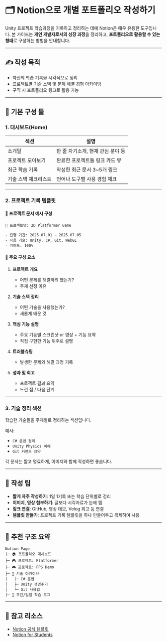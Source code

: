 
# 🗂️ Notion으로 개별 포트폴리오 작성하기

Unity 프로젝트 학습과정을 기록하고 정리하는 데에 Notion은 매우 유용한 도구입니다. 본 가이드는 **개인 개발자로서의 성장 과정**을 정리하고, **포트폴리오로 활용할 수 있는 형태**로 구성하는 방법을 안내합니다.

---

## ✍️ 작성 목적

- 자신의 학습 기록을 시각적으로 정리
- 프로젝트별 기술 스택 및 문제 해결 경험 아카이빙
- 구직 시 포트폴리오 링크로 활용 가능

---

## 📐 기본 구성 틀

### 1. 대시보드(Home)

| 섹션 | 설명 |
|------|------|
| 소개말 | 한 줄 자기소개, 현재 관심 분야 등 |
| 프로젝트 모아보기 | 완료한 프로젝트들 링크 카드 뷰 |
| 최근 학습 기록 | 작성한 최근 문서 3~5개 링크 |
| 기술 스택 체크리스트 | 언어나 도구별 사용 경험 체크 |

---

### 2. 프로젝트 기록 템플릿

#### 📄 프로젝트 문서 예시 구성

```
📌 프로젝트명: 2D Platformer Game

- 진행 기간: 2025.07.01 ~ 2025.07.05
- 사용 기술: Unity, C#, Git, WebGL
- 기여도: 100%
```

#### 🧩 주요 구성 요소

1. **프로젝트 개요**
   - 어떤 문제를 해결하려 했는가?
   - 주제 선정 이유

2. **기술 스택 정리**
   - 어떤 기술을 사용했는가?
   - 새롭게 배운 것

3. **핵심 기능 설명**
   - 주요 기능별 스크린샷 or 영상 + 기능 요약
   - 직접 구현한 기능 위주로 설명

4. **트러블슈팅**
   - 발생한 문제와 해결 과정 기록

5. **성과 및 회고**
   - 프로젝트 결과 요약
   - 느낀 점 / 다음 단계

---

### 3. 기술 정리 섹션

학습한 기술들을 주제별로 정리하는 섹션입니다.

예시:

- `C# 문법 정리`
- `Unity Physics 이해`
- `Git 커맨드 요약`

각 문서는 짧고 명료하게, 이미지와 함께 작성하면 좋습니다.

---

## 📌 작성 팁

- **짧게 자주 작성하기**: 1일 1기록 또는 학습 단위별로 정리
- **이미지, 영상 첨부하기**: 글보다 시각자료가 눈에 띔
- **링크 연결**: GitHub, 영상 데모, Velog 회고 등 연결
- **템플릿 만들기**: 프로젝트 기록 템플릿을 하나 만들어두고 복제하여 사용

---

## 🧠 추천 구조 요약

```
Notion Page
├─ 🏠 포트폴리오 대시보드
├─ 🎮 프로젝트: Platformer
├─ 🎮 프로젝트: FPS Demo
├─ 📘 기술 아카이브
│   ├─ C# 문법
│   ├─ Unity 생명주기
│   └─ Git 사용법
├─ 📅 주간/일일 학습 로그
```

---

## 🔗 참고 리소스

- [Notion 공식 템플릿](https://www.notion.so/templates)
- [Notion for Students](https://www.notion.so/students)
